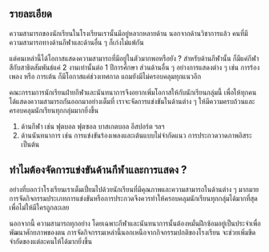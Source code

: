 ## รายละเอียด
ความสามารถของนักเรียนในโรงเรียนเรานั้นมีอยู่หลากหลายด้าน นอกจากด้านวิชาการแล้ว คนที่มีความสามารถทางด้านกีฬาและด้านอื่น ๆ ก็เก่งไม่แพ้กัน

แต่คนเหล่านี้ได้โอกาสแสดงความสามารถที่มีอยู่ในตัวมากพอหรือยัง ? สำหรับด้านกีฬานั้น ก็มีแค่กีฬาสีกับสาธิตสัมพันธ์แค่ 2 งานเท่านั้นต่อ 1 ปีการศึกษา ส่วนด้านอื่น ๆ อย่างการแสดงต่าง ๆ เช่น การร้องเพลง หรือ การเต้น ก็มีโอกาสแค่ช่วงเทศกาล แถมยังมีไม่ครอบคลุมทุกแนวอีก

คณะกรรมการนักเรียนฝ่ายกีฬาและนันทนาการจึงอยากเพิ่มโอกาสให้กับนักเรียนกลุ่มนี้ เพื่อให้ทุกคนได้แสดงความสามารถกันออกมาอย่างเต็มที่ เราจะจัดการแข่งขันในด้านต่าง ๆ ให้มีความครบถ้วนและครอบคลุมนักเรียนทุกกลุ่มมากยิ่งขึ้น

1. ด้านกีฬา เช่น ฟุตบอล ฟุตซอล บาสเกตบอล อีสปอร์ต ฯลฯ
2. ด้านนันทนาการ เช่น การแข่งขันร้องเพลงและเต้นแบบไม่จำกัดแนว การประกวดวาดภาพอิสระ เป็นต้น

## ทำไมต้องจัดการแข่งขันด้านกีฬาและการแสดง ?

อย่างที่บอกว่าโรงเรียนเราเต็มเปี่ยมไปด้วยนักเรียนที่มีคุณภาพและความสามารถในด้านต่าง ๆ มากมาย การจัดกิจกรรมประเภทการแข่งขันหรือการประกวดจึงควรทำให้ครอบคลุมนักเรียนทุกกลุ่มได้มากที่สุด เพื่อไม่ให้มีใครถูกละเลย

นอกจากนี้ ความสามารถทุกอย่าง โดยเฉพาะกีฬาและนันทนาการนั้นต้องหมั่นฝึกซ้อมอยู่เป็นประจำเพื่อพัฒนาศักยภาพของตน การจัดกิจกรรมเหล่านี้นอกเหนือจากกิจกรรมปกติของโรงเรียน จะช่วยเพิ่มขีดจำกัดของแต่ละคนให้ได้มากยิ่งขึ้น
<!--stackedit_data:
eyJoaXN0b3J5IjpbMTA1NDMyNzg4MCwtMTg2NjMzNDQ0MCwtOT
Y2NjYyNTg2LC0xODY2MzM0NDQwXX0=
-->
